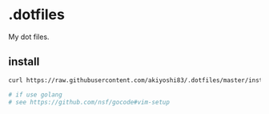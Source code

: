 .dotfiles
========

My dot files.

install
-------

```sh
curl https://raw.githubusercontent.com/akiyoshi83/.dotfiles/master/install.sh | bash

# if use golang
# see https://github.com/nsf/gocode#vim-setup
```

